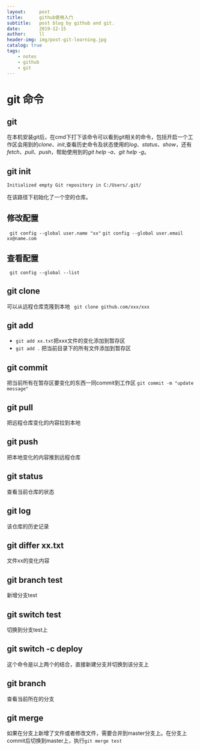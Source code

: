 ```yaml
---
layout:     post
title:      github使用入门
subtitle:   post blog by github and git.
date:       2019-12-15
author:     ll
header-img: img/post-git-learning.jpg
catalog: true
tags:
    - notes
    - github
    - git
---
```

# git 命令
## git
在本机安装git后，在cmd下打下该命令可以看到git相关的命令，包括开启一个工作区会用到的*clone*、*init*,查看历史命令及状态使用的*log*、*status*、*show*，还有*fetch*、*pull*、*push*，帮助使用到的*git help -a*、*git help -g*。
## git init

```Initialized empty Git repository in C:/Users/.git/```

在该路径下初始化了一个空的仓库。

## 修改配置

``` git config --global user.name "xx"```
```git config --global user.email xx@name.com```
## 查看配置
``` git config --global --list```

## git clone
可以从远程仓库克隆到本地 
 ``` git clone github.com/xxx/xxx```
## git add

- `git add xx.txt`把xxx文件的变化添加到暂存区
- `git add .` 把当前目录下的所有文件添加到暂存区

## git commit

把当前所有在暂存区要变化的东西一同commit到工作区
```git commit -m "update message"```

## git pull

把远程仓库变化的内容拉到本地

## git push
把本地变化的内容推到远程仓库
## git status
查看当前仓库的状态
## git log
该仓库的历史记录
## git differ xx.txt
文件xx的变化内容
## git branch test
新增分支test
## git switch test
切换到分支test上
## git switch -c deploy
这个命令是以上两个的结合，直接新建分支并切换到该分支上
## git branch
查看当前所在的分支
## git merge
如果在分支上新增了文件或者修改文件，需要合并到master分支上。在分支上commit后切换到master上，执行```git merge test```

